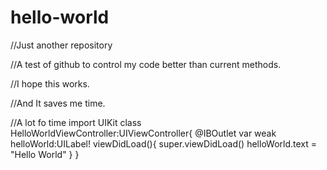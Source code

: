 # hello-world
//Just another repository

//A test of github to control my code better than current methods. 

//I hope this works. 

//And It saves me time. 

//A lot fo time
import UIKit
class HelloWorldViewController:UIViewController{
  @IBOutlet var weak helloWorld:UILabel!
  viewDidLoad(){
   super.viewDidLoad()
    helloWorld.text = "Hello World"
  }
}

